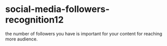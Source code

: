 # social-media-followers-recognition12
the number of followers you have is important for your content for reaching more audience.
